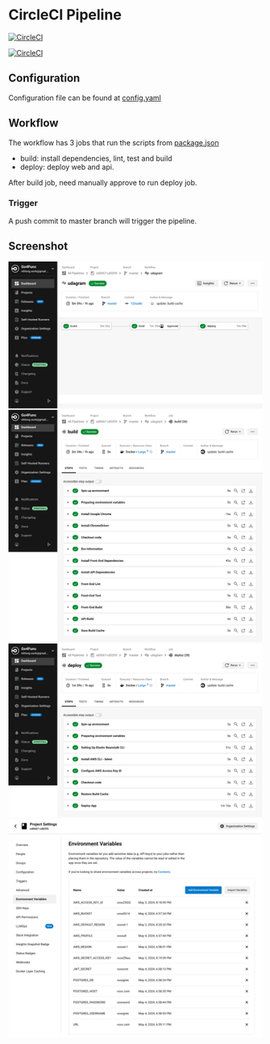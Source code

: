 # CircleCI Pipeline

[![CircleCI](https://dl.circleci.com/status-badge/img/circleci/Vjqo5kR5yPLNL7oBohMana/NZjzxdM483UB2TP9ceRydc/tree/master.svg?style=svg)](https://dl.circleci.com/status-badge/redirect/circleci/Vjqo5kR5yPLNL7oBohMana/NZjzxdM483UB2TP9ceRydc/tree/master)

[![CircleCI](https://dl.circleci.com/insights-snapshot/circleci/Vjqo5kR5yPLNL7oBohMana/NZjzxdM483UB2TP9ceRydc/master/udagram/badge.svg?window=7d)](https://app.circleci.com/insights/circleci/Vjqo5kR5yPLNL7oBohMana/NZjzxdM483UB2TP9ceRydc/workflows/udagram/overview?branch=master&reporting-window=last-7-days&insights-snapshot=true)

## Configuration

Configuration file can be found at [config.yaml](../.circleci/config.yml)

## Workflow

The workflow has 3 jobs that run the scripts from [package.json](../package.json)

- build: install dependencies, lint, test and build
- deploy: deploy web and api.

After build job, need manually approve to run deploy job.

### Trigger

A push commit to master branch will trigger the pipeline.

## Screenshot

![](../screenshots/pipeline-1.png)
![](../screenshots/pipeline-2.png)
![](../screenshots/pipeline-3.png)
![](../screenshots/pipeline-4.png)
